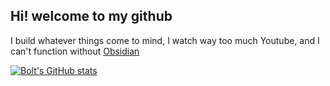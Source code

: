 ## Hi! welcome to my github

I build whatever things come to mind, I watch way too much Youtube, and I can't function without [Obsidian](https://obsidian.md/)

[![Bolt's GitHub stats](https://github-readme-stats.vercel.app/api?username=peculiarnewbie)](https://github.com/peculiarnewbie/github-readme-stats)
